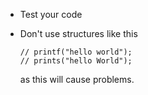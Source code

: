 - Test your code 
- Don't use structures like this

  ~~~ {.cpp}
  // printf("hello world");
  // prints("hello World");
  ~~~

  as this will cause problems.
